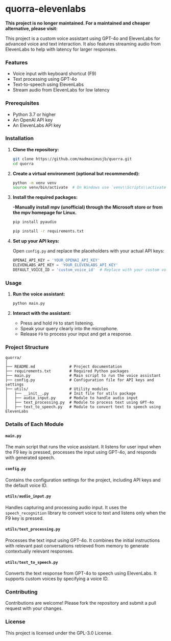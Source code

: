 # quorra-elevenlabs

**This project is no longer maintained. For a maintained and cheaper alternative, please visit:**

This project is a custom voice assistant using GPT-4o and ElevenLabs for advanced voice and text interaction. It also features streaming audio from ElevenLabs to help with latency for larger responses.

### Features

- Voice input with keyboard shortcut (F9)
- Text processing using GPT-4o
- Text-to-speech using ElevenLabs
- Stream audio from ElevenLabs for low latency

### Prerequisites

- Python 3.7 or higher
- An OpenAI API key
- An ElevenLabs API key

### Installation

1. **Clone the repository:**

    ```bash
    git clone https://github.com/madmaximusjb/quorra.git
    cd quorra
    ```

2. **Create a virtual environment (optional but recommended):**

    ```bash
    python -m venv venv
    source venv/bin/activate  # On Windows use `venv\\Scripts\\activate`
    ```

3. **Install the required packages:**

    **-Manually install mpv (unofficial) through the Microsoft store or from the mpv homepage for Linux.**

    ```bash
    pip install pyaudio
    ```

    ```bash
    pip install -r requirements.txt
    ```

5. **Set up your API keys:**

    Open `config.py` and replace the placeholders with your actual API keys:

    ```python
    OPENAI_API_KEY = 'YOUR_OPENAI_API_KEY'
    ELEVENLABS_API_KEY = 'YOUR_ELEVENLABS_API_KEY'
    DEFAULT_VOICE_ID = 'custom_voice_id'  # Replace with your custom voice ID
    ```

### Usage

1. **Run the voice assistant:**

    ```bash
    python main.py
    ```

2. **Interact with the assistant:**

    - Press and hold `F9` to start listening.
    - Speak your query clearly into the microphone.
    - Release `F9` to process your input and get a response.

### Project Structure

```
quorra/
│
├── README.md               # Project documentation
├── requirements.txt        # Required Python packages
├── main.py                 # Main script to run the voice assistant
├── config.py               # Configuration file for API keys and settings
├── utils/                  # Utility modules
│   ├── __init__.py         # Init file for utils package
│   ├── audio_input.py      # Module to handle audio input
│   ├── text_processing.py  # Module to process text using GPT-4o
│   ├── text_to_speech.py   # Module to convert text to speech using ElevenLabs
```

### Details of Each Module

#### `main.py`

The main script that runs the voice assistant. It listens for user input when the F9 key is pressed, processes the input using GPT-4o, and responds with generated speech.

#### `config.py`

Contains the configuration settings for the project, including API keys and the default voice ID.

#### `utils/audio_input.py`

Handles capturing and processing audio input. It uses the `speech_recognition` library to convert voice to text and listens only when the F9 key is pressed.

#### `utils/text_processing.py`

Processes the text input using GPT-4o. It combines the initial instructions with relevant past conversations retrieved from memory to generate contextually relevant responses.

#### `utils/text_to_speech.py`

Converts the text response from GPT-4o to speech using ElevenLabs. It supports custom voices by specifying a voice ID.

### Contributing

Contributions are welcome! Please fork the repository and submit a pull request with your changes.

### License

This project is licensed under the GPL-3.0 License.

